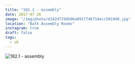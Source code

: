 ```yaml
---
title: "182.1 - assembly"
date: 2017-07-26
image: "/img/photo/d182d729db9ba0917746714ecc501940.jpg"
location: "Bath Assembly Rooms"
instagram: true
draft: false
tags:
  - uk
---
```


![182.1 - assembly](/img/photo/d182d729db9ba0917746714ecc501940.jpg)
